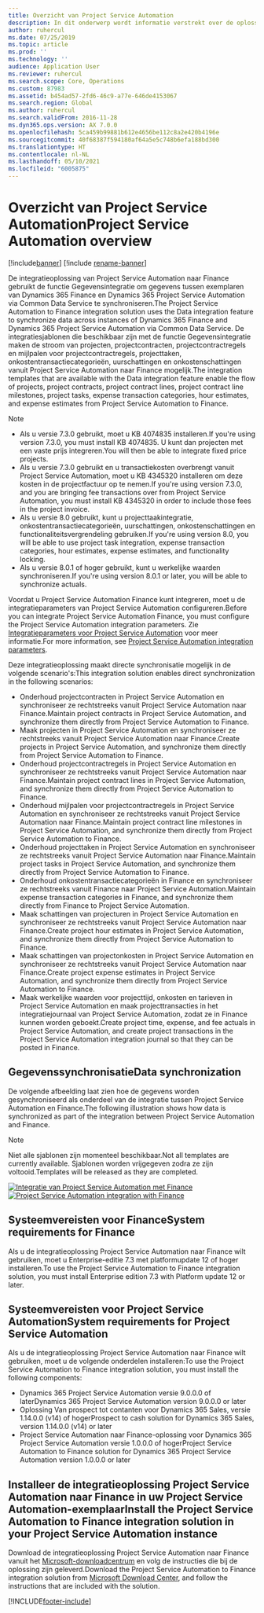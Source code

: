 ```yaml
---
title: Overzicht van Project Service Automation
description: In dit onderwerp wordt informatie verstrekt over de oplossing voor integratie van Dynamics 365 Project Service Automation naar Dynamics 365 Finance.
author: ruhercul
ms.date: 07/25/2019
ms.topic: article
ms.prod: ''
ms.technology: ''
audience: Application User
ms.reviewer: ruhercul
ms.search.scope: Core, Operations
ms.custom: 87983
ms.assetid: b454ad57-2fd6-46c9-a77e-646de4153067
ms.search.region: Global
ms.author: ruhercul
ms.search.validFrom: 2016-11-28
ms.dyn365.ops.version: AX 7.0.0
ms.openlocfilehash: 5ca459b99881b612e4656be112c8a2e420b4196e
ms.sourcegitcommit: 40f68387f594180af64a5e5c748b6efa188bd300
ms.translationtype: HT
ms.contentlocale: nl-NL
ms.lasthandoff: 05/10/2021
ms.locfileid: "6005875"
---
```

# <a name="project-service-automation-overview"></a><span data-ttu-id="6cfb8-103">Overzicht van Project Service Automation</span><span class="sxs-lookup"><span data-stu-id="6cfb8-103">Project Service Automation overview</span></span>

[!include[banner](../includes/banner.md)]
[!include [rename-banner](~/includes/cc-data-platform-banner.md)]

<span data-ttu-id="6cfb8-104">De integratieoplossing van Project Service Automation naar Finance gebruikt de functie Gegevensintegratie om gegevens tussen exemplaren van Dynamics 365 Finance en Dynamics 365 Project Service Automation via Common Data Service te synchroniseren.</span><span class="sxs-lookup"><span data-stu-id="6cfb8-104">The Project Service Automation to Finance integration solution uses the Data integration feature to synchronize data across instances of Dynamics 365 Finance and Dynamics 365 Project Service Automation via Common Data Service.</span></span> <span data-ttu-id="6cfb8-105">De integratiesjablonen die beschikbaar zijn met de functie Gegevensintegratie maken de stroom van projecten, projectcontracten, projectcontractregels en mijlpalen voor projectcontractregels, projecttaken, onkostentransactiecategorieën, uurschattingen en onkostenschattingen vanuit Project Service Automation naar Finance mogelijk.</span><span class="sxs-lookup"><span data-stu-id="6cfb8-105">The integration templates that are available with the Data integration feature enable the flow of projects, project contracts, project contract lines, project contract line milestones, project tasks, expense transaction categories, hour estimates, and expense estimates from Project Service Automation to Finance.</span></span>

> [!NOTE]
> - <span data-ttu-id="6cfb8-106">Als u versie 7.3.0 gebruikt, moet u KB 4074835 installeren.</span><span class="sxs-lookup"><span data-stu-id="6cfb8-106">If you're using version 7.3.0, you must install KB 4074835.</span></span> <span data-ttu-id="6cfb8-107">U kunt dan projecten met een vaste prijs integreren.</span><span class="sxs-lookup"><span data-stu-id="6cfb8-107">You will then be able to integrate fixed price projects.</span></span>
> - <span data-ttu-id="6cfb8-108">Als u versie 7.3.0 gebruikt en u transactiekosten overbrengt vanuit Project Service Automation, moet u KB 4345320 installeren om deze kosten in de projectfactuur op te nemen.</span><span class="sxs-lookup"><span data-stu-id="6cfb8-108">If you're using version 7.3.0, and you are bringing fee transactions over from Project Service Automation, you must install KB 4345320 in order to include those fees in the project invoice.</span></span>
> - <span data-ttu-id="6cfb8-109">Als u versie 8.0 gebruikt, kunt u projecttaakintegratie, onkostentransactiecategorieën, uurschattingen, onkostenschattingen en functionaliteitsvergrendeling gebruiken.</span><span class="sxs-lookup"><span data-stu-id="6cfb8-109">If you're using version 8.0, you will be able to use project task integration, expense transaction categories, hour estimates, expense estimates, and functionality locking.</span></span>
> - <span data-ttu-id="6cfb8-110">Als u versie 8.0.1 of hoger gebruikt, kunt u werkelijke waarden synchroniseren.</span><span class="sxs-lookup"><span data-stu-id="6cfb8-110">If you're using version 8.0.1 or later, you will be able to synchronize actuals.</span></span>

<span data-ttu-id="6cfb8-111">Voordat u Project Service Automation Finance kunt integreren, moet u de integratieparameters van Project Service Automation configureren.</span><span class="sxs-lookup"><span data-stu-id="6cfb8-111">Before you can integrate Project Service Automation Finance, you must configure the Project Service Automation integration parameters.</span></span> <span data-ttu-id="6cfb8-112">Zie [Integratieparameters voor Project Service Automation](PSA-parameters.md) voor meer informatie.</span><span class="sxs-lookup"><span data-stu-id="6cfb8-112">For more information, see [Project Service Automation integration parameters](PSA-parameters.md).</span></span>

<span data-ttu-id="6cfb8-113">Deze integratieoplossing maakt directe synchronisatie mogelijk in de volgende scenario's:</span><span class="sxs-lookup"><span data-stu-id="6cfb8-113">This integration solution enables direct synchronization in the following scenarios:</span></span>

- <span data-ttu-id="6cfb8-114">Onderhoud projectcontracten in Project Service Automation en synchroniseer ze rechtstreeks vanuit Project Service Automation naar Finance.</span><span class="sxs-lookup"><span data-stu-id="6cfb8-114">Maintain project contracts in Project Service Automation, and synchronize them directly from Project Service Automation to Finance.</span></span>
- <span data-ttu-id="6cfb8-115">Maak projecten in Project Service Automation en synchroniseer ze rechtstreeks vanuit Project Service Automation naar Finance.</span><span class="sxs-lookup"><span data-stu-id="6cfb8-115">Create projects in Project Service Automation, and synchronize them directly from Project Service Automation to Finance.</span></span>
- <span data-ttu-id="6cfb8-116">Onderhoud projectcontractregels in Project Service Automation en synchroniseer ze rechtstreeks vanuit Project Service Automation naar Finance.</span><span class="sxs-lookup"><span data-stu-id="6cfb8-116">Maintain project contract lines in Project Service Automation, and synchronize them directly from Project Service Automation to Finance.</span></span>
- <span data-ttu-id="6cfb8-117">Onderhoud mijlpalen voor projectcontractregels in Project Service Automation en synchroniseer ze rechtstreeks vanuit Project Service Automation naar Finance.</span><span class="sxs-lookup"><span data-stu-id="6cfb8-117">Maintain project contract line milestones in Project Service Automation, and synchronize them directly from Project Service Automation to Finance.</span></span>
- <span data-ttu-id="6cfb8-118">Onderhoud projecttaken in Project Service Automation en synchroniseer ze rechtstreeks vanuit Project Service Automation naar Finance.</span><span class="sxs-lookup"><span data-stu-id="6cfb8-118">Maintain project tasks in Project Service Automation, and synchronize them directly from Project Service Automation to Finance.</span></span>
- <span data-ttu-id="6cfb8-119">Onderhoud onkostentransactiecategorieën in Finance en synchroniseer ze rechtstreeks vanuit Finance naar Project Service Automation.</span><span class="sxs-lookup"><span data-stu-id="6cfb8-119">Maintain expense transaction categories in Finance, and synchronize them directly from Finance to Project Service Automation.</span></span>
- <span data-ttu-id="6cfb8-120">Maak schattingen van projecturen in Project Service Automation en synchroniseer ze rechtstreeks vanuit Project Service Automation naar Finance.</span><span class="sxs-lookup"><span data-stu-id="6cfb8-120">Create project hour estimates in Project Service Automation, and synchronize them directly from Project Service Automation to Finance.</span></span>
- <span data-ttu-id="6cfb8-121">Maak schattingen van projectonkosten in Project Service Automation en synchroniseer ze rechtstreeks vanuit Project Service Automation naar Finance.</span><span class="sxs-lookup"><span data-stu-id="6cfb8-121">Create project expense estimates in Project Service Automation, and synchronize them directly from Project Service Automation to Finance.</span></span>
- <span data-ttu-id="6cfb8-122">Maak werkelijke waarden voor projecttijd, onkosten en tarieven in Project Service Automation en maak projecttransacties in het integratiejournaal van Project Service Automation, zodat ze in Finance kunnen worden geboekt.</span><span class="sxs-lookup"><span data-stu-id="6cfb8-122">Create project time, expense, and fee actuals in Project Service Automation, and create project transactions in the Project Service Automation integration journal so that they can be posted in Finance.</span></span>

## <a name="data-synchronization"></a><span data-ttu-id="6cfb8-123">Gegevenssynchronisatie</span><span class="sxs-lookup"><span data-stu-id="6cfb8-123">Data synchronization</span></span>

<span data-ttu-id="6cfb8-124">De volgende afbeelding laat zien hoe de gegevens worden gesynchroniseerd als onderdeel van de integratie tussen Project Service Automation en Finance.</span><span class="sxs-lookup"><span data-stu-id="6cfb8-124">The following illustration shows how data is synchronized as part of the integration between Project Service Automation and Finance.</span></span>

> [!NOTE]
> <span data-ttu-id="6cfb8-125">Niet alle sjablonen zijn momenteel beschikbaar.</span><span class="sxs-lookup"><span data-stu-id="6cfb8-125">Not all templates are currently available.</span></span> <span data-ttu-id="6cfb8-126">Sjablonen worden vrijgegeven zodra ze zijn voltooid.</span><span class="sxs-lookup"><span data-stu-id="6cfb8-126">Templates will be released as they are completed.</span></span>

<span data-ttu-id="6cfb8-127">[![Integratie van Project Service Automation met Finance](./media/PSA-integration.png)](./media/PSA-integration.png)</span><span class="sxs-lookup"><span data-stu-id="6cfb8-127">[![Project Service Automation integration with Finance](./media/PSA-integration.png)](./media/PSA-integration.png)</span></span>

## <a name="system-requirements-for-finance"></a><span data-ttu-id="6cfb8-128">Systeemvereisten voor Finance</span><span class="sxs-lookup"><span data-stu-id="6cfb8-128">System requirements for Finance</span></span>

<span data-ttu-id="6cfb8-129">Als u de integratieoplossing Project Service Automation naar Finance wilt gebruiken, moet u Enterprise-editie 7.3 met platformupdate 12 of hoger installeren.</span><span class="sxs-lookup"><span data-stu-id="6cfb8-129">To use the Project Service Automation to Finance integration solution, you must install Enterprise edition 7.3 with Platform update 12 or later.</span></span>

## <a name="system-requirements-for-project-service-automation"></a><span data-ttu-id="6cfb8-130">Systeemvereisten voor Project Service Automation</span><span class="sxs-lookup"><span data-stu-id="6cfb8-130">System requirements for Project Service Automation</span></span>

<span data-ttu-id="6cfb8-131">Als u de integratieoplossing Project Service Automation naar Finance wilt gebruiken, moet u de volgende onderdelen installeren:</span><span class="sxs-lookup"><span data-stu-id="6cfb8-131">To use the Project Service Automation to Finance integration solution, you must install the following components:</span></span>

- <span data-ttu-id="6cfb8-132">Dynamics 365 Project Service Automation versie 9.0.0.0 of later</span><span class="sxs-lookup"><span data-stu-id="6cfb8-132">Dynamics 365 Project Service Automation version 9.0.0.0 or later</span></span>
- <span data-ttu-id="6cfb8-133">Oplossing Van prospect tot contanten voor Dynamics 365 Sales, versie 1.14.0.0 (v14) of hoger</span><span class="sxs-lookup"><span data-stu-id="6cfb8-133">Prospect to cash solution for Dynamics 365 Sales, version 1.14.0.0 (v14) or later</span></span>
- <span data-ttu-id="6cfb8-134">Project Service Automation naar Finance-oplossing voor Dynamics 365 Project Service Automation versie 1.0.0.0 of hoger</span><span class="sxs-lookup"><span data-stu-id="6cfb8-134">Project Service Automation to Finance solution for Dynamics 365 Project Service Automation version 1.0.0.0 or later</span></span>

## <a name="install-the-project-service-automation-to-finance-integration-solution-in-your-project-service-automation-instance"></a><span data-ttu-id="6cfb8-135">Installeer de integratieoplossing Project Service Automation naar Finance in uw Project Service Automation-exemplaar</span><span class="sxs-lookup"><span data-stu-id="6cfb8-135">Install the Project Service Automation to Finance integration solution in your Project Service Automation instance</span></span>

<span data-ttu-id="6cfb8-136">Download de integratieoplossing Project Service Automation naar Finance vanuit het [Microsoft-downloadcentrum](https://www.microsoft.com/download/details.aspx?id=57016) en volg de instructies die bij de oplossing zijn geleverd.</span><span class="sxs-lookup"><span data-stu-id="6cfb8-136">Download the Project Service Automation to Finance integration solution from [Microsoft Download Center](https://www.microsoft.com/download/details.aspx?id=57016), and follow the instructions that are included with the solution.</span></span>


[!INCLUDE[footer-include](../includes/footer-banner.md)]